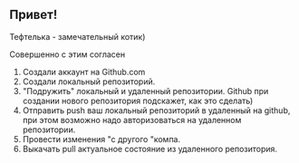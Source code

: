 ## Привет!

Тефтелька - замечательный котик)

Совершенно с этим согласен

1. Создали аккаунт на Github.com
2. Создали локальный репозиторий.
3. "Подружить" локальный и удаленный репозитории. Github при создании нового репозитория подскажет, как это сделать)
4. Отправить push ваш локальный репозиторий в удаленный на github, при этом возможно надо авторизоваться на удаленном репозитории.
5. Провести изменения "с другого "компа.
6. Выкачать pull актуальное состояние из удаленного репозитория.
